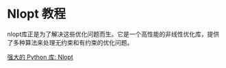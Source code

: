 # Nlopt 教程

<show-structure depth="3"/>

nlopt库正是为了解决这些优化问题而生。它是一个高性能的非线性优化库，提供了多种算法来处理无约束和有约束的优化问题。

<seealso>
<category ref="ref_docs">
    <a href="https://mp.weixin.qq.com/s/r5ggfOyY6XpouS8zudbpHg">强大的 Python 库: Nlopt</a>
</category>
<category ref="ref_github">
</category>
<category ref="ref_issues">
</category>
<category ref="ref_hf">
</category>
<category ref="ref_ms">
</category>
</seealso>



